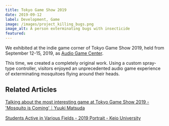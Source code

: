 ```yaml
---
title: Tokyo Game Show 2019
date: 2019-09-12
label: Development, Game
image: /images/project_killing_bugs.png
image_alt: A person exterminating bugs with insecticide
featured:
---
```


We exhibited at the indie game corner of Tokyo Game Show 2019, held from September 12-15, 2019, as [Audio Game Center](https://audiogame.center).

This time, we created a completely original work. Using a custom spray-type controller, visitors enjoyed an unprecedented audio game experience of exterminating mosquitoes flying around their heads.

## Related Articles

[Talking about the most interesting game at Tokyo Game Show 2019 - 'Mosquito is Coming'｜Yuuki Matsuda](https://note.com/yukinote222/n/nad3118555a2e)

[Students Active in Various Fields - 2019 Portrait - Keio University](https://www.keio.ac.jp/ja/keio-times/features/2020/2/)